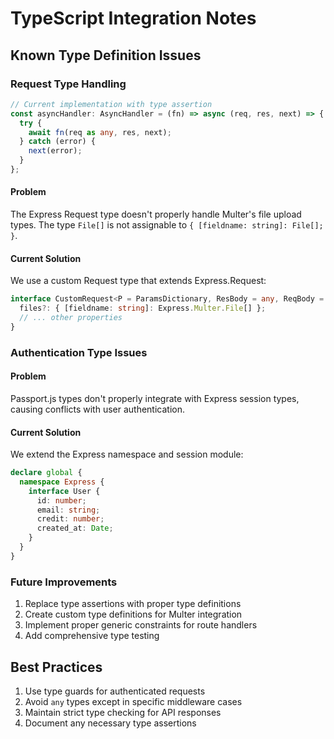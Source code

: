 # TypeScript Integration Notes

## Known Type Definition Issues

### Request Type Handling
```typescript
// Current implementation with type assertion
const asyncHandler: AsyncHandler = (fn) => async (req, res, next) => {
  try {
    await fn(req as any, res, next);
  } catch (error) {
    next(error);
  }
};
```

#### Problem
The Express Request type doesn't properly handle Multer's file upload types. The type `File[]` is not assignable to `{ [fieldname: string]: File[]; }`.

#### Current Solution
We use a custom Request type that extends Express.Request:
```typescript
interface CustomRequest<P = ParamsDictionary, ResBody = any, ReqBody = any, ReqQuery = ParsedQs> {
  files?: { [fieldname: string]: Express.Multer.File[] };
  // ... other properties
}
```

### Authentication Type Issues

#### Problem
Passport.js types don't properly integrate with Express session types, causing conflicts with user authentication.

#### Current Solution
We extend the Express namespace and session module:
```typescript
declare global {
  namespace Express {
    interface User {
      id: number;
      email: string;
      credit: number;
      created_at: Date;
    }
  }
}
```

### Future Improvements
1. Replace type assertions with proper type definitions
2. Create custom type definitions for Multer integration
3. Implement proper generic constraints for route handlers
4. Add comprehensive type testing

## Best Practices
1. Use type guards for authenticated requests
2. Avoid `any` types except in specific middleware cases
3. Maintain strict type checking for API responses
4. Document any necessary type assertions
